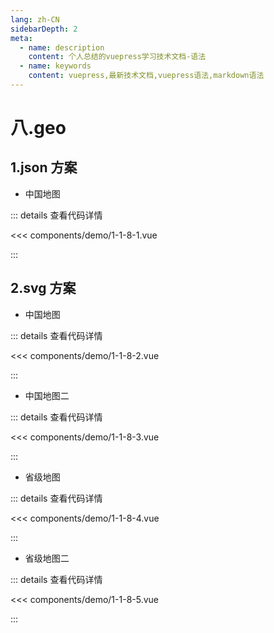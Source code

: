 ```yaml
---
lang: zh-CN
sidebarDepth: 2
meta:
  - name: description
    content: 个人总结的vuepress学习技术文档-语法
  - name: keywords
    content: vuepress,最新技术文档,vuepress语法,markdown语法
---
```


# 八.geo

## 1.json 方案

- 中国地图

  <Container url="https://zhoubichuan.com/resume/demo/?type=echarts&name=1-1-8-1.vue" />

::: details 查看代码详情

<<< components/demo/1-1-8-1.vue

:::

## 2.svg 方案

- 中国地图


  <Container url="https://zhoubichuan.com/resume/demo/?type=echarts&name=1-1-8-2.vue" />

::: details 查看代码详情

<<< components/demo/1-1-8-2.vue

:::

- 中国地图二

  <Container url="https://zhoubichuan.com/resume/demo/?type=echarts&name=1-1-8-3.vue" />

::: details 查看代码详情

<<< components/demo/1-1-8-3.vue

:::

- 省级地图

  <Container url="https://zhoubichuan.com/resume/demo/?type=echarts&name=1-1-8-4.vue" />

::: details 查看代码详情

<<< components/demo/1-1-8-4.vue

:::

- 省级地图二


  <Container url="https://zhoubichuan.com/resume/demo/?type=echarts&name=1-1-8-5.vue" />

::: details 查看代码详情

<<< components/demo/1-1-8-5.vue

:::
